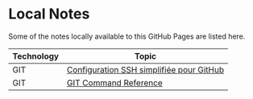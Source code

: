 Local Notes
===========

Some of the notes locally available to this GitHub Pages are listed here.

| Technology | Topic |
|-|-|
| GIT | [Configuration SSH simplifiée pour GitHub](<./GIT/SimpleConfigWindowsFR.html>) |
| GIT | [GIT Command Reference](<./GIT/GitCommands.html>)|